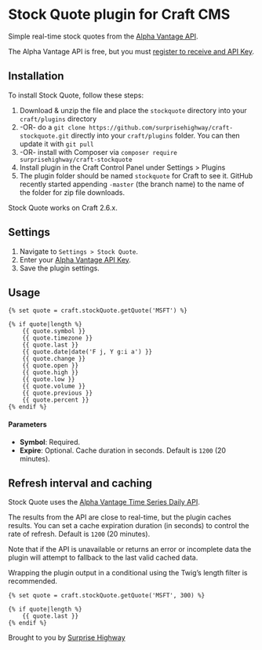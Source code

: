 # Stock Quote plugin for Craft CMS

Simple real-time stock quotes from the [Alpha Vantage API](https://www.alphavantage.co/documentation/).

The Alpha Vantage API is free, but you must [register to receive and API Key](https://www.alphavantage.co/support/#api-key).

## Installation

To install Stock Quote, follow these steps:

1. Download & unzip the file and place the `stockquote` directory into your `craft/plugins` directory
2.  -OR- do a `git clone https://github.com/surprisehighway/craft-stockquote.git` directly into your `craft/plugins` folder.  You can then update it with `git pull`
3.  -OR- install with Composer via `composer require surprisehighway/craft-stockquote`
4. Install plugin in the Craft Control Panel under Settings > Plugins
5. The plugin folder should be named `stockquote` for Craft to see it.  GitHub recently started appending `-master` (the branch name) to the name of the folder for zip file downloads.

Stock Quote works on Craft 2.6.x.

## Settings

1. Navigate to `Settings > Stock Quote`.
2. Enter your [Alpha Vantage API Key](https://www.alphavantage.co/support/#api-key).
3. Save the plugin settings.

## Usage

```
{% set quote = craft.stockQuote.getQuote('MSFT') %}

{% if quote|length %}
	{{ quote.symbol }}
	{{ quote.timezone }}
	{{ quote.last }}
	{{ quote.date|date('F j, Y g:i a') }}
	{{ quote.change }}
	{{ quote.open }}
	{{ quote.high }}
	{{ quote.low }}
	{{ quote.volume }}
	{{ quote.previous }}
	{{ quote.percent }}
{% endif %}
```

#### Parameters

* **Symbol**: Required.    
* **Expire**: Optional. Cache duration in seconds. Default is `1200` (20 minutes).

## Refresh interval and caching

Stock Quote uses the [Alpha Vantage Time Series Daily API](https://www.alphavantage.co/documentation/#daily). 

The results from the API are close to real-time, but the plugin caches results. You can set a cache expiration duration (in seconds) to control the rate of refresh. Default is `1200` (20 minutes).

Note that if the API is unavailable or returns an error or incomplete data the plugin will attempt to fallback to the last valid cached data.

Wrapping the plugin output in a conditional using the Twig’s length filter is recommended.

```
{% set quote = craft.stockQuote.getQuote('MSFT', 300) %}

{% if quote|length %}
	{{ quote.last }}
{% endif %}
```

Brought to you by [Surprise Highway](http://surprisehighway.com)
